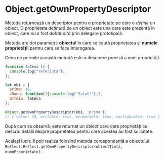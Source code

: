 # Object.getOwnPropertyDescriptor

Metoda returnează un descriptor pentru o proprietate pe care o *deține* un obiect. O proprietate *deținută* de un obiect este una care este prezentă în obiect, care nu a fost *dobândită* prin delegare prototipală.

Metoda are doi parametri: **obiectul** în care se caută proprietatea și **numele proprietății** pentru care se face interogarea.

Ceea ce permite această metodă este o descriere precisă a unei proprietăți.

```javascript
function faCeva () {
  console.log("referință");
};

let obi = {
  prima: 10,
  aDoua: function(){console.log("Salut!");},
  aTreia: faCeva
};

Object.getOwnPropertyDescriptor(obi, 'prima');
// { value: 10, writable: true, enumerable: true, configurable: true }
```

După cum se observă, este returnat un obiect care care proprietăți ce descriu detalii despre proprietatea pentru care acestea au fost solicitate.

Același lucru îl poți realiza folosind metoda corespondentă a obiectului `Reflect`: `Reflect.getOwnPropertyDescriptor(obiectȚintă, numeProprietate)`.
